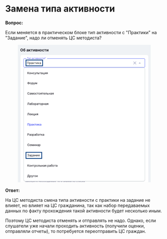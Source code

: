 # Замена типа активности

**Вопрос:**

Если меняется в практическом блоке тип активности с "Практики" на "Задание", надо ли отменять ЦС методиста?

<figure><img src="../.gitbook/assets/image (4).png" alt=""><figcaption></figcaption></figure>

**Ответ:**

На ЦС методиста смена типа активности с практики на задание не влияет, но влияет на ЦС гражданина, так как набор передаваемых данных по факту прохождения такой активности будет несколько иным.

Поэтому ЦС методиста отменять и отправлять не надо. Однако, если слушатели уже начали проходить активность (получили оценки, отправляли отчеты), то потребуется переотправить ЦС граждан.
